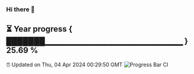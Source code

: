 ### Hi there 👋
⏳ Year progress { ███████▁▁▁▁▁▁▁▁▁▁▁▁▁▁▁▁▁▁▁▁▁▁▁ } 25.69 %
---
⏰ Updated on Thu, 04 Apr 2024 00:29:50 GMT
![Progress Bar CI](https://github.com/Moyi321/Moyi321/workflows/Progress%20Bar%20CI/badge.svg)
